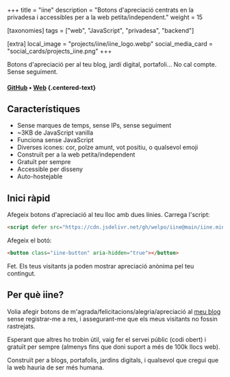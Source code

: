 +++
title = "iine"
description = "Botons d'apreciació centrats en la privadesa i accessibles per a la web petita/independent."
weight = 15

[taxonomies]
tags = ["web", "JavaScript", "privadesa", "backend"]

[extra]
local_image = "projects/iine/iine_logo.webp"
social_media_card = "social_cards/projects_iine.png"
+++

Botons d'apreciació per al teu blog, jardí digital, portafoli… No cal compte. Sense seguiment.

#### [GitHub](https://github.com/welpo/iine) • [Web](https://iine.to) {.centered-text}

## Característiques

- Sense marques de temps, sense IPs, sense seguiment
- ~3KB de JavaScript vanilla
- Funciona sense JavaScript
- Diverses icones: cor, polze amunt, vot positiu, o qualsevol emoji
- Construït per a la web petita/independent
- Gratuït per sempre
- Accessible per disseny
- Auto-hostejable

## Inici ràpid

Afegeix botons d'apreciació al teu lloc amb dues línies. Carrega l'script:

```html
<script defer src="https://cdn.jsdelivr.net/gh/welpo/iine@main/iine.min.js"></script>
```

Afegeix el botó:

```html
<button class="iine-button" aria-hidden="true"></button>
```

Fet. Els teus visitants ja poden mostrar apreciació anònima pel teu contingut.

## Per què iine?

Volia afegir botons de m'agrada/felicitacions/alegria/apreciació al [meu blog](https://osc.garden) sense registrar-me a res, i assegurant-me que els meus visitants no fossin rastrejats.

Esperant que altres ho trobin útil, vaig fer el servei públic (codi obert) i gratuït per sempre (almenys fins que doni suport a més de 100k llocs web).

Construït per a blogs, portafolis, jardins digitals, i qualsevol que cregui que la web hauria de ser més humana.
